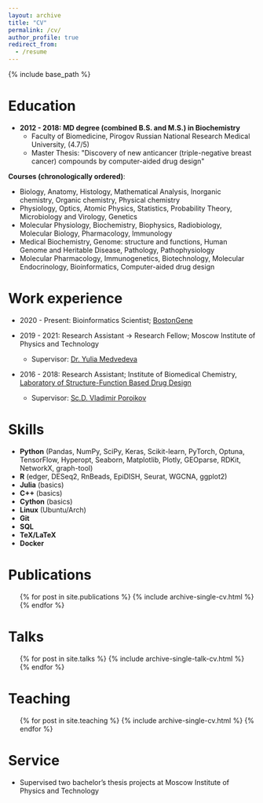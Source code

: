 ```yaml
---
layout: archive
title: "CV"
permalink: /cv/
author_profile: true
redirect_from:
  - /resume
---
```


{% include base_path %}

Education
======
* **2012 - 2018: MD degree (combined B.S. and M.S.) in Biochemistry**
  - Faculty of Biomedicine, Pirogov Russian National Research Medical University, (4.7/5)
  - Master Thesis: "Discovery of new anticancer (triple-negative breast cancer) compounds by computer-aided drug design"

**Courses (chronologically ordered)**:
- Biology, Anatomy, Histology, Mathematical Analysis, Inorganic chemistry, Organic chemistry,
Physical chemistry 
- Physiology, Optics, Atomic Physics, Statistics, Probability Theory, Microbiology and Virology,
Genetics
-  Molecular Physiology, Biochemistry, Biophysics, Radiobiology, Molecular Biology, Pharmacology,
Immunology 
- Medical Biochemistry, Genome: structure and functions, Human Genome and Heritable Disease,
Pathology, Pathophysiology 
- Molecular Pharmacology, Immunogenetics, Biotechnology, Molecular Endocrinology, Bioinformatics,
Computer-aided drug design
  
Work experience
======
* 2020 - Present: Bioinformatics Scientist; [BostonGene](https://bostongene.com/publications/)
* 2019 - 2021: Research Assistant -> Research Fellow; Moscow Institute of Physics and Technology
  * Supervisor: [Dr. Yulia Medvedeva](http://scholar.google.ru/citations?user=iHU4ygoAAAAJ&hl=en)

* 2016 - 2018: Research Assistant; Institute of Biomedical Chemistry, [Laboratory of Structure-Function Based Drug Design](http://www.way2drug.com/)
  * Supervisor: [Sc.D. Vladimir Poroikov](https://scholar.google.ru/citations?user=F13hIJMAAAAJ&hl=en)
  
Skills
======
*  **Python** (Pandas, NumPy, SciPy, Keras, Scikit-learn, PyTorch, Optuna, TensorFlow,
Hyperopt, Seaborn, Matplotlib, Plotly, GEOparse, RDKit, NetworkX, graph-tool)
* **R** (edger, DESeq2, RnBeads, EpiDISH, Seurat, WGCNA, ggplot2)
* **Julia** (basics)
* **C++**  (basics)
* **Cython** (basics)
* **Linux** (Ubuntu/Arch)
* **Git**
* **SQL**
* **TeX/LaTeX**
* **Docker**

Publications
======
  <ul>{% for post in site.publications %}
    {% include archive-single-cv.html %}
  {% endfor %}</ul>
  
Talks
======
  <ul>{% for post in site.talks %}
    {% include archive-single-talk-cv.html %}
  {% endfor %}</ul>
  
Teaching
======
  <ul>{% for post in site.teaching %}
    {% include archive-single-cv.html %}
  {% endfor %}</ul>
  
Service
======
* Supervised two bachelor’s thesis projects at Moscow Institute of Physics and Technology

